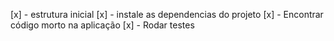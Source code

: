 [x] - estrutura inicial
[x] - instale as dependencias do projeto
[x] - Encontrar código morto na aplicação
[x] - Rodar testes
